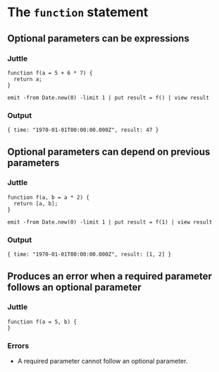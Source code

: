 # The `function` statement

## Optional parameters can be expressions

### Juttle

    function f(a = 5 + 6 * 7) {
      return a;
    }

    emit -from Date.new(0) -limit 1 | put result = f() | view result

### Output

    { time: "1970-01-01T00:00:00.000Z", result: 47 }

## Optional parameters can depend on previous parameters

### Juttle

    function f(a, b = a * 2) {
      return [a, b];
    }

    emit -from Date.new(0) -limit 1 | put result = f(1) | view result

### Output

    { time: "1970-01-01T00:00:00.000Z", result: [1, 2] }

## Produces an error when a required parameter follows an optional parameter

### Juttle

    function f(a = 5, b) {
    }

### Errors

  * A required parameter cannot follow an optional parameter.
